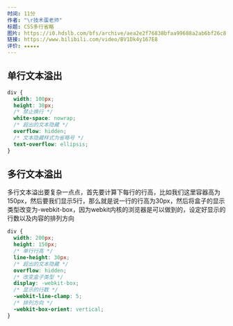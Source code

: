 ```yaml
---
时间: 11分
作者: "\r技术蛋老师"
标题: CSS多行省略
图片: https://i0.hdslb.com/bfs/archive/aea2e2f76838bfaa99688a2ab6bf26c867b6b1b7.jpg@480w_300h_1c_!web-space-channel-video.webp
链接: https://www.bilibili.com/video/BV1Dk4y167E8
评价: ★★★★★
---
```


## 单行文本溢出
```css
div {
  width: 100px;
  height: 30px;
  /* 禁止换行 */
  white-space: nowrap;
  /* 超出的文本隐藏 */
  overflow: hidden;
  /* 文本隐藏样式为省略号 */
  text-overflow: ellipsis;
}
```

## 多行文本溢出

多行文本溢出要复杂一点点，首先要计算下每行的行高，比如我们这里容器高为150px，然后要我们显示5行，那么就是说一行的行高为30px，然后将盒子的显示类型改变为-webkit-box，因为webkit内核的浏览器是可以做到的，设定好显示的行数以及内容的排列方向

```css
div {
  width: 200px;
  height: 150px;
  /* 单行行高 */
  line-height: 30px;
  /* 超出的文本隐藏 */
  overflow: hidden;
  /* 改变盒子类型 */
  display: -webkit-box;
  /* 显示的行数 */
  -webkit-line-clamp: 5;
  /* 排列方向 */
  -webkit-box-orient: vertical;
}
```